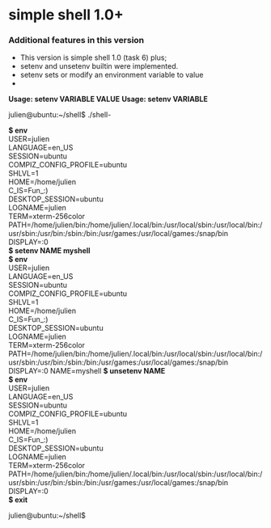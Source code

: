 # simple shell 1.0+

### Additional features in this version
* This version is simple shell 1.0 (task 6) plus;
* setenv and unsetenv builtin were implemented.
* setenv sets or modify an environment variable to value
* 
**Usage: setenv VARIABLE VALUE**
**Usage: setenv VARIABLE**

julien@ubuntu:\~/shell$ ./shell-  

**$ env**  
USER=julien  
LANGUAGE=en_US  
SESSION=ubuntu  
COMPIZ_CONFIG_PROFILE=ubuntu  
SHLVL=1  
HOME=/home/julien  
C_IS=Fun_:)  
DESKTOP_SESSION=ubuntu  
LOGNAME=julien  
TERM=xterm-256color  
PATH=/home/julien/bin:/home/julien/.local/bin:/usr/local/sbin:/usr/local/bin:/usr/sbin:/usr/bin:/sbin:/bin:/usr/games:/usr/local/games:/snap/bin  
DISPLAY=:0  
**$ setenv NAME myshell**   
**$ env**  
USER=julien  
LANGUAGE=en_US  
SESSION=ubuntu  
COMPIZ_CONFIG_PROFILE=ubuntu  
SHLVL=1  
HOME=/home/julien  
C_IS=Fun_:)  
DESKTOP_SESSION=ubuntu  
LOGNAME=julien  
TERM=xterm-256color  
PATH=/home/julien/bin:/home/julien/.local/bin:/usr/local/sbin:/usr/local/bin:/usr/sbin:/usr/bin:/sbin:/bin:/usr/games:/usr/local/games:/snap/bin  
DISPLAY=:0
NAME=myshell
**$ unsetenv NAME**  
**$ env**  
USER=julien  
LANGUAGE=en_US  
SESSION=ubuntu  
COMPIZ_CONFIG_PROFILE=ubuntu  
SHLVL=1  
HOME=/home/julien  
C_IS=Fun_:)  
DESKTOP_SESSION=ubuntu  
LOGNAME=julien  
TERM=xterm-256color  
PATH=/home/julien/bin:/home/julien/.local/bin:/usr/local/sbin:/usr/local/bin:/usr/sbin:/usr/bin:/sbin:/bin:/usr/games:/usr/local/games:/snap/bin  
DISPLAY=:0  
**$ exit**  

julien@ubuntu:\~/shell$  
